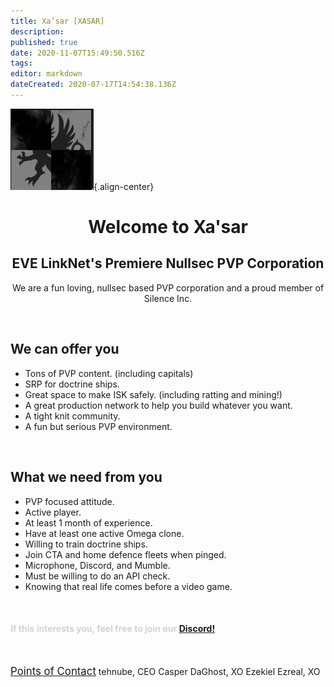 ```yaml
---
title: Xa’sar [XASAR]
description: 
published: true
date: 2020-11-07T15:49:50.516Z
tags: 
editor: markdown
dateCreated: 2020-07-17T14:54:38.136Z
---
```


![xasar.jpg](/pictures/xasar.jpg){.align-center}

<h1 style="text-align:center">
	Welcome to Xa'sar
	</h1>

<h2 style="text-align:center">
  EVE LinkNet's Premiere Nullsec PVP Corporation
	</h2>

<p style="text-align:center">
  We are a fun loving, nullsec based PVP corporation and a proud member of Silence Inc.
	</p>

<br>

## We can offer you
- Tons of PVP content. (including capitals)
- SRP for doctrine ships.
- Great space to make ISK safely. (including ratting and mining!)
- A great production network to help you build whatever you want.
- A tight knit community.
- A fun but serious PVP environment.

<br>

## What we need from you
- PVP focused attitude.
- Active player.
- At least 1 month of experience.
- Have at least one active Omega clone.
- Willing to train doctrine ships.
- Join CTA and home defence fleets when pinged.
- Microphone, Discord, and Mumble.
- Must be willing to do an API check.
- Knowing that real life comes before a video game.

<br>

<h4 style="color:lightgray;">If this interests you, feel free to join our <a href="https://discord.gg/fA6KTYk" title="tehnube has a tiny pp">Discord!</a></h4>

<br>

<u style=font-size:120%>Points of Contact</u>
tehnube, CEO
Casper DaGhost, XO
Ezekiel Ezreal, XO
